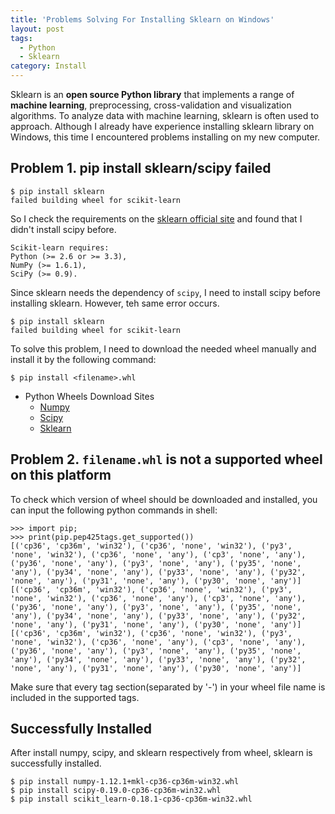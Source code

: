 ```yaml
---
title: 'Problems Solving For Installing Sklearn on Windows'
layout: post
tags:
  - Python
  - Sklearn
category: Install
---
```


Sklearn is an **open source Python library** that implements a range of **machine learning**, preprocessing, cross-validation and visualization algorithms.   To analyze data with machine learning, sklearn is often used to approach.   Although I already have experience installing sklearn library on Windows, this time I encountered problems installing on my new computer.

<!--more-->

## Problem 1. pip install sklearn/scipy failed
```shell=
$ pip install sklearn
failed building wheel for scikit-learn
```
So I check the requirements on the [sklearn official site](http://scikit-learn.org/stable/install.html) and found that I didn't install scipy before.
```
Scikit-learn requires:
Python (>= 2.6 or >= 3.3),
NumPy (>= 1.6.1),
SciPy (>= 0.9).
```
Since sklearn needs the dependency of `scipy`, I need to install scipy before installing sklearn. However, teh same error occurs.
```shell=
$ pip install sklearn
failed building wheel for scikit-learn
```
To solve this problem, I need to download the needed wheel manually and install it by the following command:
```shell=
$ pip install <filename>.whl
```

- Python Wheels Download Sites
    - [Numpy](http://www.lfd.uci.edu/~gohlke/pythonlibs/#numpy)
    - [Scipy](http://www.lfd.uci.edu/~gohlke/pythonlibs/#scipy)
    - [Sklearn](http://www.lfd.uci.edu/~gohlke/pythonlibs/#scikit-learn)

## Problem 2. `filename.whl` is not a supported wheel on this platform

To check which version of wheel should be downloaded and installed, you can input the following python commands in shell:
```sh=
>>> import pip;
>>> print(pip.pep425tags.get_supported())
[('cp36', 'cp36m', 'win32'), ('cp36', 'none', 'win32'), ('py3', 'none', 'win32'), ('cp36', 'none', 'any'), ('cp3', 'none', 'any'), ('py36', 'none', 'any'), ('py3', 'none', 'any'), ('py35', 'none', 'any'), ('py34', 'none', 'any'), ('py33', 'none', 'any'), ('py32', 'none', 'any'), ('py31', 'none', 'any'), ('py30', 'none', 'any')][('cp36', 'cp36m', 'win32'), ('cp36', 'none', 'win32'), ('py3', 'none', 'win32'), ('cp36', 'none', 'any'), ('cp3', 'none', 'any'), ('py36', 'none', 'any'), ('py3', 'none', 'any'), ('py35', 'none', 'any'), ('py34', 'none', 'any'), ('py33', 'none', 'any'), ('py32', 'none', 'any'), ('py31', 'none', 'any'), ('py30', 'none', 'any')][('cp36', 'cp36m', 'win32'), ('cp36', 'none', 'win32'), ('py3', 'none', 'win32'), ('cp36', 'none', 'any'), ('cp3', 'none', 'any'), ('py36', 'none', 'any'), ('py3', 'none', 'any'), ('py35', 'none', 'any'), ('py34', 'none', 'any'), ('py33', 'none', 'any'), ('py32', 'none', 'any'), ('py31', 'none', 'any'), ('py30', 'none', 'any')]
```

Make sure that every tag section(separated by '-') in your wheel file name is included in the supported tags.

## Successfully Installed

After install numpy, scipy, and sklearn respectively from wheel, sklearn is successfully installed.
```shell=
$ pip install numpy-1.12.1+mkl-cp36-cp36m-win32.whl
$ pip install scipy-0.19.0-cp36-cp36m-win32.whl
$ pip install scikit_learn-0.18.1-cp36-cp36m-win32.whl
```
